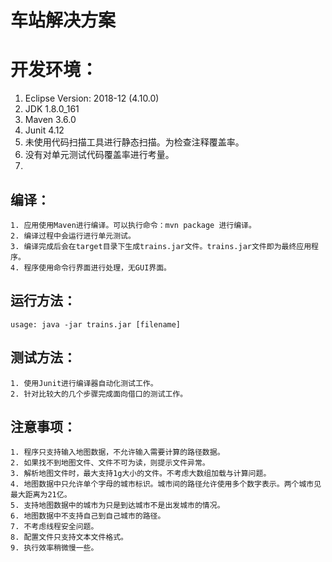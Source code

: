 # 车站解决方案

# 开发环境：
   1. Eclipse Version: 2018-12 (4.10.0)
   2. JDK 1.8.0_161
   3. Maven 3.6.0
   4. Junit 4.12
   5. 未使用代码扫描工具进行静态扫描。为检查注释覆盖率。
   6. 没有对单元测试代码覆盖率进行考量。
   7. 

## 编译：
    1. 应用使用Maven进行编译。可以执行命令：mvn package 进行编译。
    2. 编译过程中会运行进行单元测试。
    3. 编译完成后会在target目录下生成trains.jar文件。trains.jar文件即为最终应用程序。
    4. 程序使用命令行界面进行处理，无GUI界面。

## 运行方法：
	usage: java -jar trains.jar [filename]
	
## 测试方法：
    1. 使用Junit进行编译器自动化测试工作。
    2. 针对比较大的几个步骤完成面向借口的测试工作。

## 注意事项：
    1. 程序只支持输入地图数据，不允许输入需要计算的路径数据。
    2. 如果找不到地图文件、文件不可为读，则提示文件异常。
    3. 解析地图文件时，最大支持1g大小的文件。不考虑大数组加载与计算问题。
    4. 地图数据中只允许单个字母的城市标识。城市间的路径允许使用多个数字表示。两个城市见最大距离为21亿。
    5. 支持地图数据中的城市为只是到达城市不是出发城市的情况。
    6. 地图数据中不支持自己到自己城市的路径。
    7. 不考虑线程安全问题。
    8. 配置文件只支持文本文件格式。
    9. 执行效率稍微慢一些。
